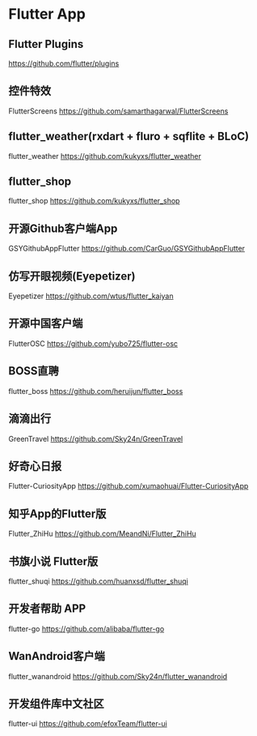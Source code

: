 # Flutter App

## Flutter Plugins
https://github.com/flutter/plugins

## 控件特效
FlutterScreens
https://github.com/samarthagarwal/FlutterScreens

## flutter_weather(rxdart + fluro + sqflite + BLoC)
flutter_weather 
https://github.com/kukyxs/flutter_weather

## flutter_shop
flutter_shop 
https://github.com/kukyxs/flutter_shop


## 开源Github客户端App 
GSYGithubAppFlutter
https://github.com/CarGuo/GSYGithubAppFlutter


## 仿写开眼视频(Eyepetizer)
Eyepetizer
https://github.com/wtus/flutter_kaiyan


## 开源中国客户端
FlutterOSC
https://github.com/yubo725/flutter-osc


## BOSS直聘
flutter_boss
https://github.com/heruijun/flutter_boss


## 滴滴出行
GreenTravel
https://github.com/Sky24n/GreenTravel


## 好奇心日报
Flutter-CuriosityApp
https://github.com/xumaohuai/Flutter-CuriosityApp


## 知乎App的Flutter版
Flutter_ZhiHu
https://github.com/MeandNi/Flutter_ZhiHu


## 书旗小说 Flutter版
flutter_shuqi
https://github.com/huanxsd/flutter_shuqi


## 开发者帮助 APP
flutter-go
https://github.com/alibaba/flutter-go


## WanAndroid客户端
flutter_wanandroid
https://github.com/Sky24n/flutter_wanandroid


## 开发组件库中文社区
flutter-ui
https://github.com/efoxTeam/flutter-ui
